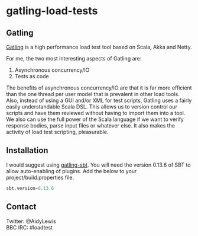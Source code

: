 gatling-load-tests
==================

## Gatling

[Gatling](http://gatling.io/) is a high performance load test tool based on Scala, Akka and Netty. 

For me, the two most interesting aspects of Gatling are: 

1. Asynchronous concurrency/IO
2. Tests as code

The benefits of asynchronous concurrency/IO are that it is far more efficient than the one thread per user model that is 
prevalent in other load tools. Also, instead of using a GUI and/or XML for test scripts, Gatling uses a fairly easily 
understandable Scala DSL. This allows us to version control our scripts and have them reviewed without having to 
import them into a tool. We also can use the full power of the Scala language if we want to verify response bodies, 
parse input files or whatever else. It also makes the activity of load test scripting, pleasurable.

## Installation

I would suggest using [gatling-sbt](https://github.com/gatling/gatling-sbt). You will need the version 0.13.6 of SBT to allow
auto-enabling of plugins. Add the below to your project/build.properties file.

```scala
sbt.version=0.13.6
```

## Contact

Twitter: @AidyLewis  
BBC IRC: #loadtest

